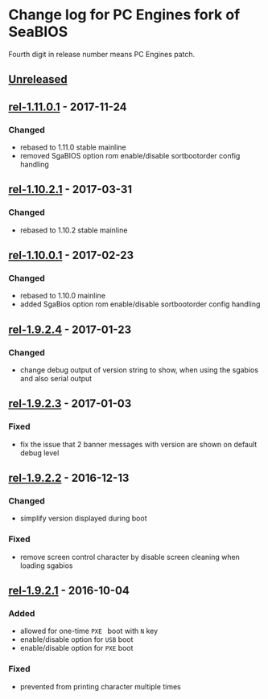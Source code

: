 Change log for PC Engines fork of SeaBIOS
=========================================

Fourth digit in release number means PC Engines patch.

## [Unreleased]

## [rel-1.11.0.1] - 2017-11-24
### Changed
- rebased to 1.11.0 stable mainline
- removed SgaBIOS option rom enable/disable sortbootorder config handling

## [rel-1.10.2.1] - 2017-03-31
### Changed
- rebased to 1.10.2 stable mainline

## [rel-1.10.0.1] - 2017-02-23
### Changed
- rebased to 1.10.0 mainline
- added SgaBios option rom enable/disable sortbootorder config handling

## [rel-1.9.2.4] - 2017-01-23
### Changed
- change debug output of version string to show, when using the sgabios and
  also serial output

## [rel-1.9.2.3] - 2017-01-03
### Fixed
- fix the issue that 2 banner messages with version are shown on
  default debug level

## [rel-1.9.2.2] - 2016-12-13
### Changed
- simplify version displayed during boot

### Fixed
- remove screen control character by disable screen cleaning when loading
  sgabios

## [rel-1.9.2.1] - 2016-10-04
### Added
- allowed for one-time `PXE ` boot with `N` key
- enable/disable option for `USB` boot
- enable/disable option for `PXE` boot

### Fixed
- prevented from printing character multiple times

[Unreleased]: https://github.com/pcengines/seabios/compare/rel-1.11.0.1...rel-1.11.0
[rel-1.11.0.1]: https://github.com/pcengines/seabios/compare/rel-1.11.0.1...rel-1.10.2.1
[rel-1.10.2.1]: https://github.com/pcengines/seabios/compare/rel-1.10.2.1...rel-1.10.0.1
[rel-1.10.0.1]: https://github.com/pcengines/seabios/compare/rel-1.9.2.4...rel-1.10.0.1
[rel-1.9.2.4]: https://github.com/pcengines/seabios/compare/rel-1.9.2.3...rel-1.9.2.4
[rel-1.9.2.3]: https://github.com/pcengines/seabios/compare/rel-1.9.2.2...rel-1.9.2.3
[rel-1.9.2.2]: https://github.com/pcengines/seabios/compare/rel-1.9.2.1...rel-1.9.2.2
[rel-1.9.2.1]: https://github.com/pcengines/seabios/compare/rel-1.9.2...rel-1.9.2.1
